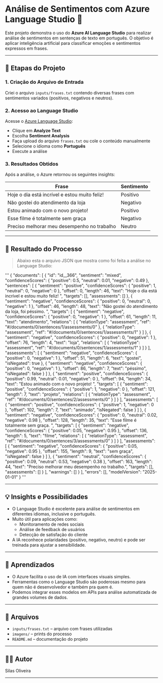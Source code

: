 # Análise de Sentimentos com Azure Language Studio 🎯

Este projeto demonstra o uso do **Azure AI Language Studio** para realizar análise de sentimentos em sentenças de texto em português. O objetivo é aplicar inteligência artificial para classificar emoções e sentimentos expressos em frases.

---

## 🚀 Etapas do Projeto

### 1. Criação do Arquivo de Entrada

Criei o arquivo `inputs/frases.txt` contendo diversas frases com sentimentos variados (positivos, negativos e neutros).

### 2. Acesso ao Language Studio

Acesse o [Azure Language Studio](https://language.cognitive.azure.com/):

- Clique em **Analyze Text**
- Escolha **Sentiment Analysis**
- Faça upload do arquivo `frases.txt` ou cole o conteúdo manualmente
- Selecione o idioma como **Português**
- Execute a análise

### 3. Resultados Obtidos

Após a análise, o Azure retornou os seguintes insights:

| Frase                                           | Sentimento |
|------------------------------------------------|------------|
| Hoje o dia está incrível e estou muito feliz!  | Positivo   |
| Não gostei do atendimento da loja              | Negativo   |
| Estou animado com o novo projeto!              | Positivo   |
| Esse filme é totalmente sem graça              | Negativo   |
| Preciso melhorar meu desempenho no trabalho    | Neutro     |

---

## 📸 Resultado do Processo

> Abaixo esta o arquivo JSON que mostra como foi feita a análise no Language Studio:

'''
{
    "documents": [
        {
            "id": "id__366",
            "sentiment": "mixed",
            "confidenceScores": {
                "positive": 0.5,
                "neutral": 0.01,
                "negative": 0.49
            },
            "sentences": [
                {
                    "sentiment": "positive",
                    "confidenceScores": {
                        "positive": 1,
                        "neutral": 0,
                        "negative": 0
                    },
                    "offset": 0,
                    "length": 46,
                    "text": "Hoje o dia está incrível e estou muito feliz!  ",
                    "targets": [],
                    "assessments": []
                },
                {
                    "sentiment": "negative",
                    "confidenceScores": {
                        "positive": 0,
                        "neutral": 0,
                        "negative": 1
                    },
                    "offset": 46,
                    "length": 48,
                    "text": "Não gostei do atendimento da loja, foi péssimo.  ",
                    "targets": [
                        {
                            "sentiment": "negative",
                            "confidenceScores": {
                                "positive": 0,
                                "negative": 1
                            },
                            "offset": 61,
                            "length": 11,
                            "text": "atendimento",
                            "relations": [
                                {
                                    "relationType": "assessment",
                                    "ref": "#/documents/0/sentences/1/assessments/0"
                                },
                                {
                                    "relationType": "assessment",
                                    "ref": "#/documents/0/sentences/1/assessments/1"
                                }
                            ]
                        },
                        {
                            "sentiment": "negative",
                            "confidenceScores": {
                                "positive": 0,
                                "negative": 1
                            },
                            "offset": 76,
                            "length": 4,
                            "text": "loja",
                            "relations": [
                                {
                                    "relationType": "assessment",
                                    "ref": "#/documents/0/sentences/1/assessments/1"
                                }
                            ]
                        }
                    ],
                    "assessments": [
                        {
                            "sentiment": "negative",
                            "confidenceScores": {
                                "positive": 0,
                                "negative": 1
                            },
                            "offset": 51,
                            "length": 6,
                            "text": "gostei",
                            "isNegated": true
                        },
                        {
                            "sentiment": "negative",
                            "confidenceScores": {
                                "positive": 0,
                                "negative": 1
                            },
                            "offset": 86,
                            "length": 7,
                            "text": "péssimo",
                            "isNegated": false
                        }
                    ]
                },
                {
                    "sentiment": "positive",
                    "confidenceScores": {
                        "positive": 0.99,
                        "neutral": 0.01,
                        "negative": 0
                    },
                    "offset": 94,
                    "length": 34,
                    "text": "Estou animado com o novo projeto!  ",
                    "targets": [
                        {
                            "sentiment": "positive",
                            "confidenceScores": {
                                "positive": 1,
                                "negative": 0
                            },
                            "offset": 121,
                            "length": 7,
                            "text": "projeto",
                            "relations": [
                                {
                                    "relationType": "assessment",
                                    "ref": "#/documents/0/sentences/2/assessments/0"
                                }
                            ]
                        }
                    ],
                    "assessments": [
                        {
                            "sentiment": "positive",
                            "confidenceScores": {
                                "positive": 1,
                                "negative": 0
                            },
                            "offset": 102,
                            "length": 7,
                            "text": "animado",
                            "isNegated": false
                        }
                    ]
                },
                {
                    "sentiment": "negative",
                    "confidenceScores": {
                        "positive": 0,
                        "neutral": 0.02,
                        "negative": 0.98
                    },
                    "offset": 128,
                    "length": 35,
                    "text": "Esse filme é totalmente sem graça.  ",
                    "targets": [
                        {
                            "sentiment": "negative",
                            "confidenceScores": {
                                "positive": 0.05,
                                "negative": 0.95
                            },
                            "offset": 136,
                            "length": 5,
                            "text": "filme",
                            "relations": [
                                {
                                    "relationType": "assessment",
                                    "ref": "#/documents/0/sentences/3/assessments/0"
                                }
                            ]
                        }
                    ],
                    "assessments": [
                        {
                            "sentiment": "negative",
                            "confidenceScores": {
                                "positive": 0.05,
                                "negative": 0.95
                            },
                            "offset": 155,
                            "length": 9,
                            "text": "sem graça",
                            "isNegated": false
                        }
                    ]
                },
                {
                    "sentiment": "neutral",
                    "confidenceScores": {
                        "positive": 0.09,
                        "neutral": 0.53,
                        "negative": 0.38
                    },
                    "offset": 163,
                    "length": 44,
                    "text": "Preciso melhorar meu desempenho no trabalho.",
                    "targets": [],
                    "assessments": []
                }
            ],
            "warnings": []
        }
    ],
    "errors": [],
    "modelVersion": "2025-01-01"
}
'''

---

## 💡 Insights e Possibilidades

- O Language Studio é excelente para análise de sentimentos em diferentes idiomas, inclusive o português.
- Muito útil para aplicações como:
  - Monitoramento de redes sociais
  - Análise de feedback de usuários
  - Detecção de satisfação do cliente
- A IA reconhece polaridades (positivo, negativo, neutro) e pode ser treinada para ajustar a sensibilidade.

---

## 🧠 Aprendizados

- O Azure facilita o uso de IA com interfaces visuais simples.
- Ferramentas como o Language Studio são poderosas mesmo para quem não é desenvolvedor e também pra quem é.
- Podemos integrar esses modelos em APIs para análise automatizada de grandes volumes de dados.

---

## 📁 Arquivos

- `inputs/frases.txt` – arquivo com frases utilizadas
- `imagens/` – prints do processo
- `README.md` – documentação do projeto

---

## 👨‍💻 Autor

Silas Oliveira

---

